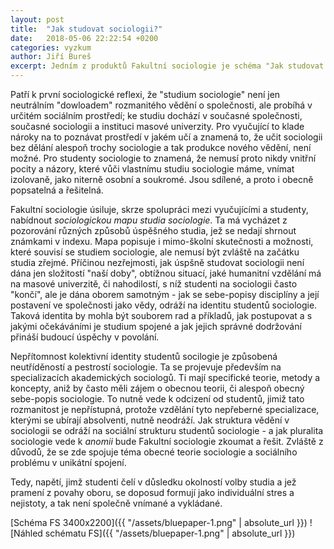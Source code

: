 ```yaml
---
layout: post
title:  "Jak studovat sociologii?"
date:   2018-05-06 22:22:54 +0200
categories: vyzkum
author: Jiří Bureš
excerpt: Jedním z produktů Fakultní sociologie je schéma "Jak studovat sociologii" (nyní ve verzi 1.0), které nabízí tipy a rady, jak uspět ve studiu, ale zároveň vysvětluje, jak různé činnosti FS souvisí s usnadněním vlastního studia. 
---
```


Patří k první sociologické reflexi, že "studium sociologie" není jen neutrálním "dowloadem" rozmanitého vědění o společnosti, ale probíhá v určitém sociálním prostředí; ke studiu dochází v současné společnosti, současné sociologii a instituci masové univerzity. Pro vyučující to klade nároky na to poznávat prostředí v jakém učí a znamená to, že učit sociologii bez dělání alespoň trochy sociologie a tak produkce nového vědění, není možné. Pro studenty sociologie to znamená, že nemusí proto nikdy vnitřní pocity a názory, které vůči vlastnímu studiu sociologie máme, vnímat izolovaně, jako niterně osobní a soukromé. Jsou sdílené, a proto i obecně popsatelná a řešitelná.

Fakultní sociologie úsiluje, skrze spolupráci mezi vyučujícími a studenty, nabídnout _sociologickou mapu studia sociologie_. Ta má vycházet z pozorování různých způsobů úspěšného studia, jež se nedají shrnout známkami v indexu. Mapa popisuje i mimo-školní skutečnosti a možnosti, které souvisí se studiem sociologie, ale nemusí být zvláště na začátku studia zřejmé. Příčinou nezřejmosti, jak úspšně studovat sociologii není dána jen složitostí "naší doby", obtížnou situací, jaké humanitní vzdělání má na masové univerzitě, či nahodilostí, s níž studenti na sociologii často "končí", ale je dána oborem samotným - jak se sebe-popisy disciplíny a její postavení ve společnosti jako vědy, odráží na identitu studentů sociologie. Taková identita by mohla být souborem rad a příkladů, jak postupovat a s jakými očekáváními je studium spojené a jak jejich správné dodržování přináší budoucí úspěchy v povolání. 

Nepřítomnost kolektivní identity studentů socilogie je způsobená neutříděností a pestrostí sociologie. Ta se projevuje především na specializacích akademických sociologů. Ti mají specifické teorie, metody a koncepty, aniž by často měli zájem o obecnou teorii, či alespoň obecný sebe-popis sociologie. To nutně vede k odcizení od studentů, jimiž tato rozmanitost je nepřístupná, protože vzdělání tyto nepřeberné specializace, kterými se ubírají absolventi, nutně neodráží. Jak struktura vědění v sociologii se odráží na sociální strukturu studentů sociologie - a jak pluralita sociologie vede k _anomii_ bude Fakultní sociologie zkoumat a řešit. Zvláště z důvodů, že se zde spojuje téma obecné teorie sociologie a sociálního problému v unikátní spojení.

Tedy, napětí, jimž studenti čelí v důsledku okolností volby studia a jež pramení z povahy oboru, se doposud formují jako individuální stres a nejistoty, a tak není společně vnímané a vykládané.    


[Schéma FS 3400x2200]({{ "/assets/bluepaper-1.png" | absolute_url }})
![Náhled schématu FS]({{ "/assets/bluepaper-1.png" | absolute_url }})

